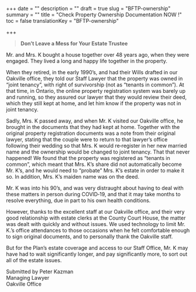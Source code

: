+++
date = ""
description = ""
draft = true
slug = "BFTP-ownership"
summary = ""
title = "Check Property Ownership Documentation NOW !"
toc = false
translationKey = "BFTP-ownership"

+++
> **Don’t Leave a Mess for Your Estate Trustee**

Mr. and Mrs. K bought a house together over 48 years ago, when they were engaged. They lived a long and happy life together in the property.

When they retired, in the early 1990’s, and had their Wills drafted in our Oakville office, they told our Staff Lawyer that the property was owned in “joint tenancy”, with right of survivorship (not as “tenants in common”). At that time, in Ontario, the online property registration system was barely up and running, so they assured our lawyer that they would review their deed, which they still kept at home, and let him know if the property was not in joint tenancy.

Sadly, Mrs. K passed away, and when Mr. K visited our Oakville office, he brought in the documents that they had kept at home. Together with the original property registration documents was a note from their original lawyer, stating that the couple were to return to that lawyer’s office following their wedding so that Mrs. K would re‐register in her new married name and the ownership would be changed to joint tenancy. That that never happened! We found that the property was registered as “tenants in common”, which meant that Mrs. K’s share did not automatically become Mr. K’s, and he would need to “probate” Mrs. K’s estate in order to make it so. In addition, Mrs. K’s maiden name was on the deed.

Mr. K was into his 90’s, and was very distraught about having to deal with these matters in person during COVID‐19, and that it may take months to resolve everything, due in part to his own health conditions.

However, thanks to the excellent staff at our Oakville office, and their very good relationship with estate clerks at the County Court House, the matter was dealt with quickly and without issues. We used technology to limit Mr. K.’s office attendances to those occasions when he felt comfortable enough to sign original documents, and to personally thank the Oakville staff.

But for the Plan’s estate coverage and access to our Staff Office, Mr. K may have had to wait significantly longer, and pay significantly more, to sort out all of the estate issues.

Submitted by Peter Kazman   
Managing Lawyer  
Oakville Office